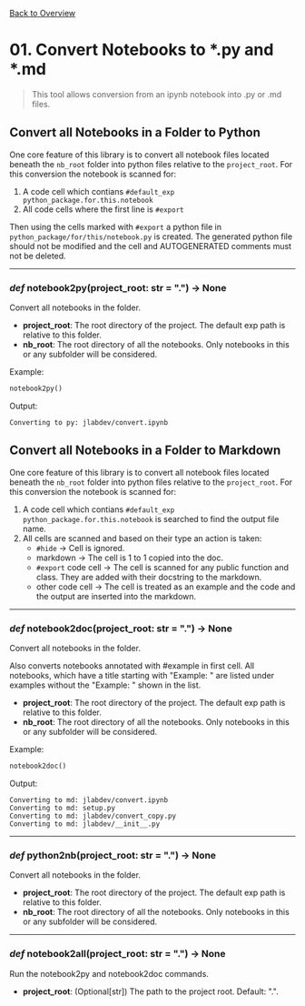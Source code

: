 [Back to Overview](../README.md)

# 01. Convert Notebooks to *.py and *.md

> This tool allows conversion from an ipynb notebook into .py or .md files.

## Convert all Notebooks in a Folder to Python

One core feature of this library is to convert all notebook files located beneath the `nb_root` folder into python files relative to the `project_root`.
For this conversion the notebook is scanned for:

1. A code cell which contians `#default_exp python_package.for.this.notebook`
2. All code cells where the first line is `#export`

Then using the cells marked with `#export` a python file in `python_package/for/this/notebook.py` is created.
The generated python file should not be modified and the cell and AUTOGENERATED comments must not be deleted.

---
### *def* **notebook2py**(project_root: str = ".") -> None

Convert all notebooks in the folder.

* **project_root**: The root directory of the project. The default exp path is relative to this folder.
* **nb_root**: The root directory of all the notebooks. Only notebooks in this or any subfolder will be considered.


Example:
```python
notebook2py()
```
Output:
```
Converting to py: jlabdev/convert.ipynb

```

## Convert all Notebooks in a Folder to Markdown

One core feature of this library is to convert all notebook files located beneath the `nb_root` folder into python files relative to the `project_root`.
For this conversion the notebook is scanned for:

1. A code cell which contians `#default_exp python_package.for.this.notebook` is searched to find the output file name.
2. All cells are scanned and based on their type an action is taken:
    * `#hide` -> Cell is ignored.
    * markdown -> The cell is 1 to 1 copied into the doc.
    * `#export` code cell -> The cell is scanned for any public function and class. They are added with their docstring to the markdown.
    * other code cell -> The cell is treated as an example and the code and the output are inserted into the markdown.


---
### *def* **notebook2doc**(project_root: str = ".") -> None

Convert all notebooks in the folder.

Also converts notebooks annotated with #example in first cell.
All notebooks, which have a title starting with "Example: " are listed under examples without the "Example: " shown in the list.

* **project_root**: The root directory of the project. The default exp path is relative to this folder.
* **nb_root**: The root directory of all the notebooks. Only notebooks in this or any subfolder will be considered.


Example:
```python
notebook2doc()
```
Output:
```
Converting to md: jlabdev/convert.ipynb
Converting to md: setup.py
Converting to md: jlabdev/convert_copy.py
Converting to md: jlabdev/__init__.py

```

---
### *def* **python2nb**(project_root: str = ".") -> None

Convert all notebooks in the folder.

* **project_root**: The root directory of the project. The default exp path is relative to this folder.
* **nb_root**: The root directory of all the notebooks. Only notebooks in this or any subfolder will be considered.


---
### *def* **notebook2all**(project_root: str = ".") -> None

Run the notebook2py and notebook2doc commands.

* **project_root**: (Optional[str]) The path to the project root. Default: ".".



